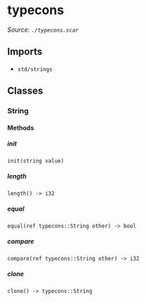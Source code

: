 # typecons

*Source: `./typecons.scar`*

## Imports

- `std/strings`

## Classes

### String

#### Methods

##### init

`init(string value)`

##### length

`length() -> i32`

##### equal

`equal(ref typecons::String other) -> bool`

##### compare

`compare(ref typecons::String other) -> i32`

##### clone

`clone() -> typecons::String`


